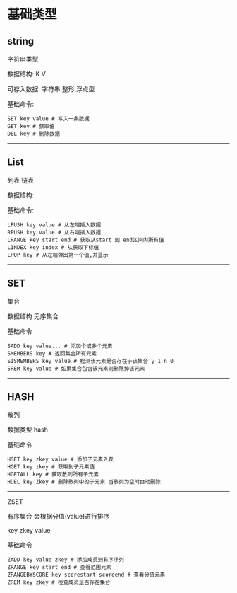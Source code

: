 # 基础类型

## string

字符串类型 

数据结构: K V

可存入数据: 字符串,整形,浮点型

基础命令:

```redis
SET key value # 写入一条数据 
GET key # 获取值
DEL key # 删除数据
```



-----------------------

## List

列表 链表

数据结构: 

基础命令:

```Redis
LPUSH key value # 从左端插入数据
RPUSH key value # 从右端插入数据
LRANGE key start end # 获取从start 到 end区间内所有值
LINDEX key index # 从获取下标值
LPOP key # 从左端弹出第一个值,并显示
```

---------------------

## SET

集合

数据结构 无序集合

基础命令

```
SADD key value... # 添加个或多个元素
SMEMBERS key # 返回集合所有元素
SISMEMBERS key value # 检测该元素是否存在于该集合 y 1 n 0
SREM key value # 如果集合包含该元素则删除掉该元素
```

-------------

## HASH

散列

数据类型 hash

基础命令

```
HSET key zkey value # 添加子元素入表
HGET key zkey # 获取到子元素值
HGETALL key # 获取散列所有子元素
HDEL key Zkey # 删除散列中的子元素 当散列为空时自动删除
```

-----------

ZSET

有序集合 会根据分值(value)进行排序

key zkey value 

基础命令

```
ZADD key value zkey # 添加成员到有序序列
ZRANGE key start end # 查看范围元素
ZRANGEBYSCORE key scorestart scoreend # 查看分值元素
ZREM key zkey # 检查成员是否存在集合
```

